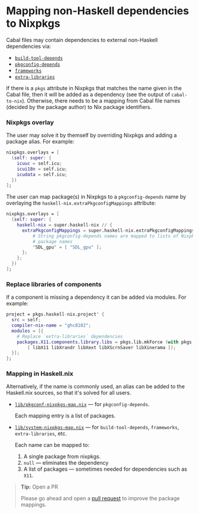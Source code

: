 # Mapping non-Haskell dependencies to Nixpkgs

Cabal files may contain dependencies to external non-Haskell
dependencies via:

* [`build-tool-depends`](https://cabal.readthedocs.io/en/latest/cabal-package.html#pkg-field-build-tool-depends)
* [`pkgconfig-depends`](https://cabal.readthedocs.io/en/latest/cabal-package.html#pkg-field-pkgconfig-depends)
* [`frameworks`](https://cabal.readthedocs.io/en/latest/cabal-package.html#pkg-field-frameworks)
* [`extra-libraries`](https://cabal.readthedocs.io/en/latest/cabal-package.html#pkg-field-extra-libraries)

If there is a `pkgs` attribute in Nixpkgs that matches the name given
in the Cabal file, then it will be added as a dependency (see the
output of `cabal-to-nix`). Otherwise, there needs to be a mapping from
Cabal file names (decided by the package author) to Nix package
identifiers.

### Nixpkgs overlay

The user may solve it by themself by overriding Nixpkgs and adding a
package alias. For example:

```nix
nixpkgs.overlays = [
  (self: super: {
    icuuc = self.icu;
    icui18n = self.icu;
    icudata = self.icu;
  })
];
```

The user can map package(s) in Nixpkgs to a `pkgconfig-depends` name by
overlaying the `haskell-nix.extraPkgconfigMappings` attribute:

```nix
nixpkgs.overlays = [
  (self: super: {
    haskell-nix = super.haskell-nix // {
      extraPkgconfigMappings = super.haskell-nix.extraPkgconfigMappings // {
          # String pkgconfig-depends names are mapped to lists of Nixpkgs
          # package names
          "SDL_gpu" = [ "SDL_gpu" ];
      };
    };
  })
];
```

### Replace libraries of components

If a component is missing a dependency it can be added via modules. For example:

``` nix
project = pkgs.haskell-nix.project' {
  src = self;
  compiler-nix-name = "ghc8102";
  modules = [{
    # Replace `extra-libraries` dependencies
    packages.X11.components.library.libs = pkgs.lib.mkForce (with pkgs.xorg;
        [ libX11 libXrandr libXext libXScrnSaver libXinerama ]);
  }];
};
```

### Mapping in Haskell.nix

Alternatively, if the name is commonly used, an alias can be added to
the Haskell.nix sources, so that it's solved for all users.

* [`lib/pkgconf-nixpkgs-map.nix`](https://github.com/the-blockchain-company/haskell.nix/blob/master/lib/pkgconf-nixpkgs-map.nix)
  — for `pkgconfig-depends`.

  Each mapping entry is a list of packages.

* [`lib/system-nixpkgs-map.nix`](https://github.com/the-blockchain-company/haskell.nix/blob/master/lib/system-nixpkgs-map.nix)
  — for `build-tool-depends`, `frameworks`, `extra-libraries`, etc.

  Each name can be mapped to:
  1. A single package from nixpkgs.
  2. `null` — eliminates the dependency
  3. A list of packages — sometimes needed for dependencies such as `X11`.

> **Tip:** Open a PR
>
> Please go ahead and open a [pull request](https://github.com/the-blockchain-company/haskell.nix/pulls)
> to improve the package mappings.
